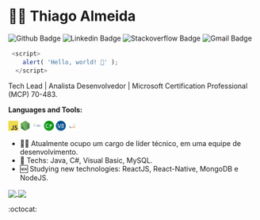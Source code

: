 # :man_technologist: Thiago Almeida

![Github Badge](https://img.shields.io/badge/-Github-000?style=flat-square&logo=Github&logoColor=white&link=https://github.com/thiagokrathos)
![Linkedin Badge](https://img.shields.io/badge/-LinkedIn-blue?style=flat-square&logo=Linkedin&logoColor=white&link=https://www.linkedin.com/in/thiago-almeida-54140b128//)
![Stackoverflow Badge](https://img.shields.io/badge/-Stackoverflow-4CA143?style=flat-square&logo=Stackoverflow&logoColor=white&link=https://pt.stackoverflow.com/users/89869/thiago-almeida)
![Gmail Badge](https://img.shields.io/badge/-Gmail-c14438?style=flat-square&logo=Gmail&logoColor=white&link=mailto:thiago.krathos@gmail.com)

```javascript
 <script>
    alert( 'Hello, world! 👋' );
  </script>
 ```

Tech Lead | Analista Desenvolvedor | Microsoft Certification Professional (MCP) 70-483.

**Languages and Tools:**  

<code><img height="20" src="https://raw.githubusercontent.com/github/explore/80688e429a7d4ef2fca1e82350fe8e3517d3494d/topics/javascript/javascript.png"></code>
<code><img height="20" src="https://raw.githubusercontent.com/github/explore/80688e429a7d4ef2fca1e82350fe8e3517d3494d/topics/nodejs/nodejs.png"></code>
<code><img height="20" src="https://raw.githubusercontent.com/github/explore/80688e429a7d4ef2fca1e82350fe8e3517d3494d/topics/java/java.png"></code>
<code><img height="20" src="https://raw.githubusercontent.com/github/explore/80688e429a7d4ef2fca1e82350fe8e3517d3494d/topics/csharp/csharp.png"></code>
<code><img height="20" src="https://raw.githubusercontent.com/github/explore/80688e429a7d4ef2fca1e82350fe8e3517d3494d/topics/visual-basic/visual-basic.png"></code>
<code><img height="20" src="https://raw.githubusercontent.com/github/explore/80688e429a7d4ef2fca1e82350fe8e3517d3494d/topics/mysql/mysql.png"></code>


- :office_worker: Atualmente ocupo um cargo de líder técnico, em uma equipe de desenvolvimento.
- :blue_heart: Techs: Java, C#, Visual Basic, MySQL.
- :new: Studying new technologies: ReactJS, React-Native, MongoDB e NodeJS.
<p align="justify">
  <a href="https://github.com/anuraghazra/github-readme-stats">
  <img align="center" src="https://github-readme-stats.vercel.app/api?username=thiagokrathos&show_icons=true&count_private=true&theme=radical&hide=issues" />
</a>
  <a href="https://github.com/anuraghazra/github-readme-stats">
  <img align="center" src="https://github-readme-stats.vercel.app/api/top-langs/?username=thiagokrathos&layout=compact&theme=radical" />
</a>
</p>
<!--> :octocat: 
